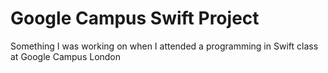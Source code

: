 # Google Campus Swift Project
Something I was working on when I attended a programming in Swift class at Google Campus London
